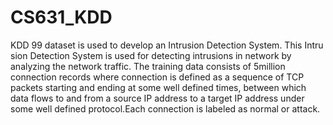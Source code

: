 # CS631_KDD

KDD 99 dataset is used to develop an Intrusion Detection System. This Intru
sion Detection System is used for detecting intrusions in network by analyzing
the network traffic. The training data consists of 5million connection records
where connection is defined as a sequence of TCP packets starting and ending
at some well defined times, between which data flows to and from a source IP
address to a target IP address under some well defined protocol.Each connection
is labeled as normal or attack.
